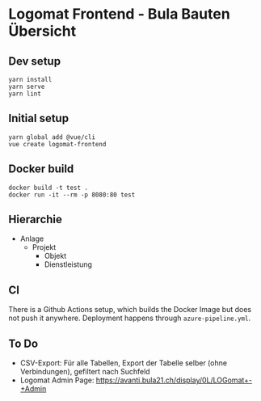 # Logomat Frontend - Bula Bauten Übersicht

## Dev setup

    yarn install
    yarn serve
    yarn lint

## Initial setup

    yarn global add @vue/cli
    vue create logomat-frontend

## Docker build

    docker build -t test .
    docker run -it --rm -p 8080:80 test

## Hierarchie

* Anlage
  * Projekt
    * Objekt
    * Dienstleistung

## CI

There is a Github Actions setup, which builds the Docker Image but does not push it anywhere.
Deployment happens through `azure-pipeline.yml`.

## To Do

* CSV-Export: Für alle Tabellen, Export der Tabelle selber (ohne Verbindungen), gefiltert nach Suchfeld
* Logomat Admin Page: <https://avanti.bula21.ch/display/0L/LOGomat+-+Admin>
